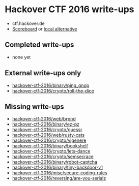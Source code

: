 # Hackover CTF 2016 write-ups

* ctf.hackover.de
* [Scoreboard](TODO) or [local alternative](TODOLOCAL)

## Completed write-ups

* none yet

## External write-ups only

* [hackover-ctf-2016/binary/ping_gnop](hackover-ctf-2016/binary/ping_gnop)
* [hackover-ctf-2016/crypto/roll-the-dice](hackover-ctf-2016/crypto/roll-the-dice)

## Missing write-ups

* [hackover-ctf-2016/web/brpnd](hackover-ctf-2016/web/brpnd)
* [hackover-ctf-2016/binary/ez-pz](hackover-ctf-2016/binary/ez-pz)
* [hackover-ctf-2016/crypto/guessr](hackover-ctf-2016/crypto/guessr)
* [hackover-ctf-2016/web/rusty-cats](hackover-ctf-2016/web/rusty-cats)
* [hackover-ctf-2016/crypto/vigenere](hackover-ctf-2016/crypto/vigenere)
* [hackover-ctf-2016/binary/bookshelf](hackover-ctf-2016/binary/bookshelf)
* [hackover-ctf-2016/crypto/lets-dance](hackover-ctf-2016/crypto/lets-dance)
* [hackover-ctf-2016/crypto/semsecrace](hackover-ctf-2016/crypto/semsecrace)
* [hackover-ctf-2016/binary/robot-captcha](hackover-ctf-2016/binary/robot-captcha)
* [hackover-ctf-2016/binary/tiny-backdoor-v1](hackover-ctf-2016/binary/tiny-backdoor-v1)
* [hackover-ctf-2016/misc/secure-coding-rules](hackover-ctf-2016/misc/secure-coding-rules)
* [hackover-ctf-2016/reversing/are-you-serialz](hackover-ctf-2016/reversing/are-you-serialz)
